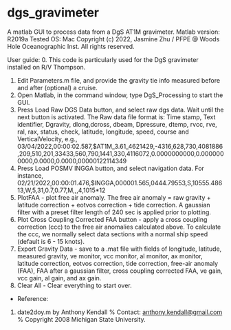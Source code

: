 # dgs_gravimeter
A matlab GUI to process data from a DgS AT1M gravimeter.
Matlab version:  R2019a 
Tested OS: Mac
Copyright (c) 2022, Jasmine Zhu / PFPE @ Woods Hole Oceanographic Inst.
All rights reserved.

User guide:
0. This code is particularly used for the DgS gravimeter installed on R/V Thompson. 
1. Edit Parameters.m file, and provide the gravity tie info measured before and after (optional) a cruise.
2. Open Matlab, in the command window, type DgS_Processing to start the GUI.
3. Press Load Raw DGS Data button, and select raw dgs data. Wait until the next button is activated. The Raw data file format is:
Time stamp, Text identifier, Dgravity, dlong,dcross, dbeam,	Dpressure, dtemp, rvcc, rve, ral, rax, status, check, latitude, longitude, speed, course and VerticalVelocity, e.g.,
03/04/2022,00:00:02.587,$AT1M_3.61_4621429,-4316,628,730,4081886,209,510,201,33433,560,790,1441,330,4116072,0.0000000000,0.0000000000,0.0000,0.0000,00000122114349
4. Press Load POSMV INGGA button, and select navigation data. For instance,
02/21/2022,00:00:01.476,$INGGA,000001.565,0444.79553,S,10555.48613,W,5,31,0.7,0.77,M,,,4,1015*12
5. PlotFAA - plot free air anomaly. The free air anomaly = raw gravity + latitude correction + eotvos correction + tide correction. A gaussian filter with a preset filter length of 240 sec is applied prior to plotting.
6. Plot Cross Coupling Corrected FAA button - apply a cross coupling correction (ccc) to the free air anomalies calculated above. To 
calculate the ccc, we normally select data sections with a normal ship speed (default is 6 - 15 knots).
7. Export Gravity Data - save to a .mat file with fields of longitude, latitude, measured gravity, ve monitor, vcc monitor, al monitor, ax monitor, latitude correction, eotvos correction, tide correction, free-air anomaly (FAA), FAA after a gaussian filter, cross coupling corrected FAA, ve gain, vcc gain, al gain, and ax gain.
8. Clear All - Clear everything to start over.


* Reference:
1. date2doy.m by Anthony Kendall
% Contact: anthony.kendall@gmail.com
% Copyright 2008 Michigan State University.